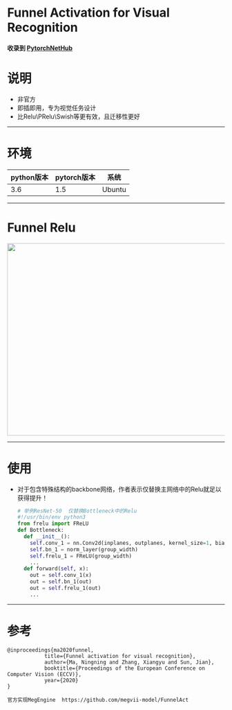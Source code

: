 # Funnel Activation for Visual Recognition
#### 收录到 [PytorchNetHub](https://github.com/bobo0810/PytorchNetHub)
# 说明
- 非官方
- 即插即用，专为视觉任务设计
- 比Relu\PRelu\Swish等更有效，且迁移性更好
----------

# 环境

| python版本 | pytorch版本 | 系统   |
|------------|-------------|--------|
| 3.6        | 1.5       | Ubuntu |

----------

# Funnel Relu
<img width="869" height="444" src="https://github.com/bobo0810/FunnelAct_Pytorch/blob/master/frelu.png"/>

----------
# 使用
- 对于包含特殊结构的backbone网络，作者表示仅替换主网络中的Relu就足以获得提升！

  ```python
  # 举例ResNet-50  仅替换Bottleneck中的Relu
  #!/usr/bin/env python3
  from frelu import FReLU
  def Bottleneck:
    def __init__():
      self.conv_1 = nn.Conv2d(inplanes, outplanes, kernel_size=1, bias=False)
      self.bn_1 = norm_layer(group_width)
      self.frelu_1 = FReLU(group_width)
      ...
    def forward(self, x):
      out = self.conv_1(x)
      out = self.bn_1(out)
      out = self.frelu_1(out)
      ...
  ```

----------
 # 参考

```
@inproceedings{ma2020funnel, 
            title={Funnel activation for visual recognition},  
            author={Ma, Ningning and Zhang, Xiangyu and Sun, Jian},  
            booktitle={Proceedings of the European Conference on Computer Vision (ECCV)},  
            year={2020} 
}

官方实现MegEngine  https://github.com/megvii-model/FunnelAct
```
